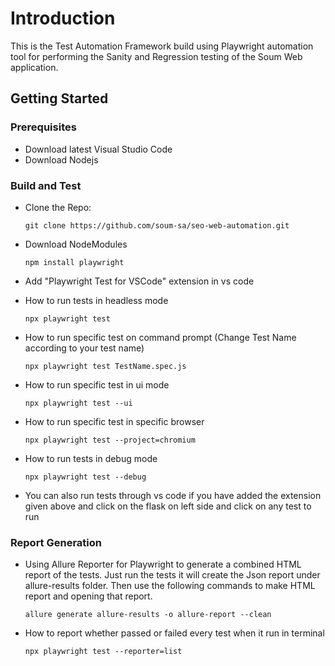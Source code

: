 # Introduction

This is the Test Automation Framework build using Playwright automation tool for performing the Sanity and Regression testing of the Soum Web application.

## Getting Started

### Prerequisites

* Download latest Visual Studio Code
* Download Nodejs

### Build and Test

* Clone the Repo:
 
    ```git clone https://github.com/soum-sa/seo-web-automation.git```

* Download NodeModules

    ```npm install playwright```

* Add "Playwright Test for VSCode" extension in vs code
* How to run tests in headless mode

    ```npx playwright test```

* How to run specific test on command prompt (Change Test Name according to your test name)

    ```npx playwright test TestName.spec.js```

* How to run specific test in ui mode

    ```npx playwright test --ui```

* How to run specific test in specific browser

    ```npx playwright test --project=chromium```

* How to run  tests in debug mode

    ```npx playwright test --debug```

* You can also run tests through vs code if you have added the extension given above and click on the flask on left side and click on any test to run

### Report Generation

* Using Allure Reporter for Playwright to generate a combined HTML report of the tests. Just run the tests it will create the Json report under allure-results folder. Then use the following commands to make HTML report and opening that report.

    ```allure generate allure-results -o allure-report --clean```

* How to report whether passed or failed every test when it run in terminal

    ```npx playwright test --reporter=list```